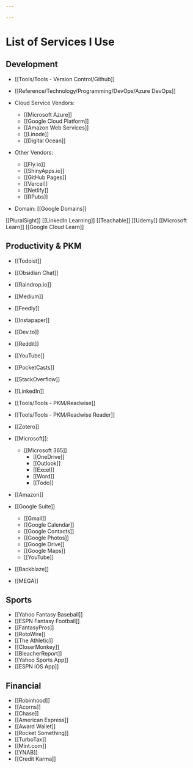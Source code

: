 ```yaml
---

---
```


# List of Services I Use

## Development

- [[Tools/Tools - Version Control/Github]]
- [[Reference/Technology/Programming/DevOps/Azure DevOps]]

- Cloud Service Vendors:
	- [[Microsoft Azure]]
	- [[Google Cloud Platform]]
	- [[Amazon Web Services]]
	- [[Linode]]
	- [[Digital Ocean]]

- Other Vendors:
	- [[Fly.io]]
	- [[ShinyApps.io]]
	- [[GitHub Pages]]
	- [[Vercel]]
	- [[Netlify]]
	- [[RPubs]]

- Domain: [[Google Domains]]

[[PluralSight]]
[[LinkedIn Learning]]
[[Teachable]]
[[Udemy]]
[[Microsoft Learn]]
[[Google Cloud Learn]]


## Productivity & PKM

- [[Todoist]]
- [[Obsidian Chat]]
- [[Raindrop.io]]
- [[Medium]]
- [[Feedly]]
- [[Instapaper]]
- [[Dev.to]]
- [[Reddit]]
- [[YouTube]]
- [[PocketCasts]]
- [[StackOverflow]]
- [[LinkedIn]]
- [[Tools/Tools - PKM/Readwise]]
- [[Tools/Tools - PKM/Readwise Reader]]
- [[Zotero]]

- [[Microsoft]]:
	- [[Microsoft 365]]
		- [[OneDrive]]
		- [[Outlook]]
		- [[Excel]]
		- [[Word]]
		- [[Todo]]

- [[Amazon]]

- [[Google Suite]]
	- [[Gmail]]
	- [[Google Calendar]]
	- [[Google Contacts]]
	- [[Google Photos]]
	- [[Google Drive]]
	- [[Google Maps]]
	- [[YouTube]]


- [[Backblaze]]
- [[MEGA]]

## Sports

- [[Yahoo Fantasy Baseball]]
- [[ESPN Fantasy Football]]
- [[FantasyPros]]
- [[RotoWire]]
- [[The Athletic]]
- [[CloserMonkey]]
- [[BleacherReport]]
- [[Yahoo Sports App]]
- [[ESPN iOS App]]


## Financial

- [[Robinhood]]
- [[Acorns]]
- [[Chase]]
- [[American Express]]
- [[Award Wallet]]
- [[Rocket Something]]
- [[TurboTax]]
- [[Mint.com]]
- [[YNAB]]
- [[Credit Karma]]
